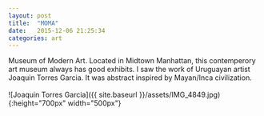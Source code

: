 ```yaml
---
layout: post
title:  "MOMA"
date:   2015-12-06 21:25:34
categories: art
---
```

Museum of Modern Art. Located in Midtown Manhattan, this contemperory art museum always has good exhibits. I saw the work of Uruguayan artist Joaquin Torres Garcia. It was abstract inspired by Mayan/Inca civilization. <br><br>
![Joaquin Torres Garcia]({{ site.baseurl }}/assets/IMG_4849.jpg){:height="700px" width="500px"}
<br>